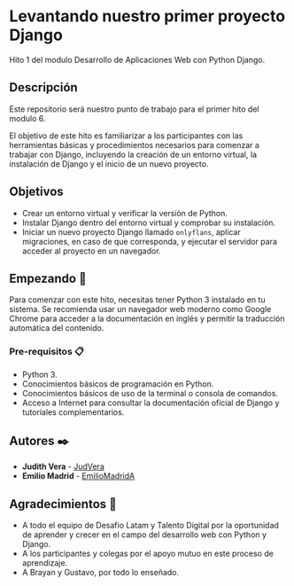 # Levantando nuestro primer proyecto Django

Hito 1 del modulo Desarrollo de Aplicaciones Web con Python Django.

## Descripción

Este repositorio será nuestro punto de trabajo para el primer hito del modulo 6.

El objetivo de este hito es familiarizar a los participantes con las herramientas básicas y procedimientos necesarios para comenzar a trabajar con Django, incluyendo la creación de un entorno virtual, la instalación de Django y el inicio de un nuevo proyecto.

## Objetivos

- Crear un entorno virtual y verificar la versión de Python.
- Instalar Django dentro del entorno virtual y comprobar su instalación.
- Iniciar un nuevo proyecto Django llamado `onlyflans`, aplicar migraciones, en caso de que corresponda, y ejecutar el servidor para acceder al proyecto en un navegador.

## Empezando 🚀

Para comenzar con este hito, necesitas tener Python 3 instalado en tu sistema. Se recomienda usar un navegador web moderno como Google Chrome para acceder a la documentación en inglés y permitir la traducción automática del contenido.

### Pre-requisitos 📋

- Python 3.
- Conocimientos básicos de programación en Python.
- Conocimientos básicos de uso de la terminal o consola de comandos.
- Acceso a Internet para consultar la documentación oficial de Django y tutoriales complementarios.

## Autores ✒️

- **Judith Vera** - [JudVera](https://github.com/JudVera)
- **Emilio Madrid** - [EmilioMadridA](https://github.com/EmilioMadridA)

## Agradecimientos 🎁

- A todo el equipo de Desafio Latam y Talento Digital por la oportunidad de aprender y crecer en el campo del desarrollo web con Python y Django.
- A los participantes y colegas por el apoyo mutuo en este proceso de aprendizaje.
- A Brayan y Gustavo, por todo lo enseñado.